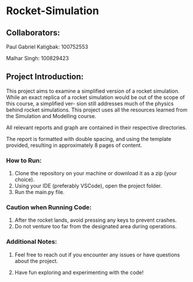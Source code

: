 # Rocket-Simulation

## Collaborators:

Paul Gabriel Katigbak: 100752553

Malhar Singh: 100829423

## Project Introduction:

This project aims to examine a simplified version of a rocket simulation. While an exact
replica of a rocket simulation would be out of the scope of this course, a simplified ver-
sion still addresses much of the physics behind rocket simulations. This project uses all the resources learned from the Simulation and Modelling course.

All relevant reports and graph are contained in their respective directories. 

The report is formatted with double spacing, and using the template provided, resulting in approximately 8 pages of content.

### How to Run:

1. Clone the repository on your machine or download it as a zip (your choice).
2. Using your IDE  (preferably VSCode), open the project folder.
3. Run the main.py file.

### Caution when Running Code:

1. After the rocket lands, avoid pressing any keys to prevent crashes.
2. Do not venture too far from the designated area during operations.

### Additional Notes:

1. Feel free to reach out if you encounter any issues or have questions about the project.

2. Have fun exploring and experimenting with the code!